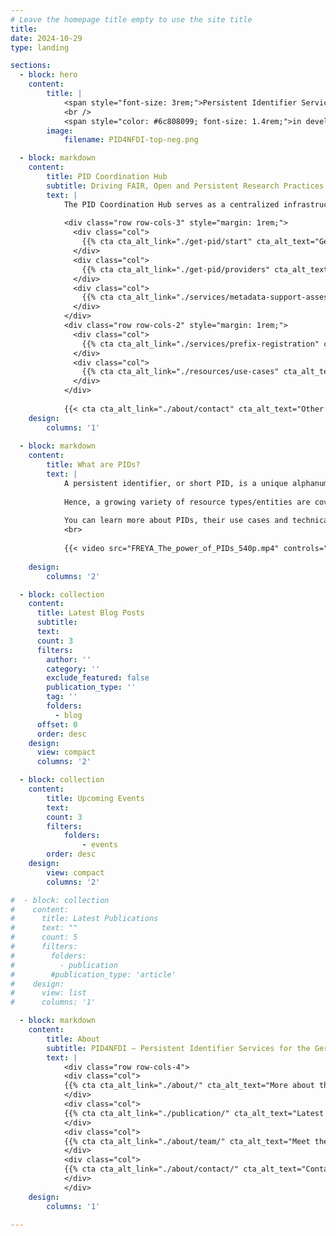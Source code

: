 ```yaml
---
# Leave the homepage title empty to use the site title
title:
date: 2024-10-29
type: landing

sections:
  - block: hero
    content:
        title: |
            <span style="font-size: 3rem;">Persistent Identifier Services for NFDI</span>
            <br />
            <span style="color: #6c808099; font-size: 1.4rem;">in development</span>
        image:
            filename: PID4NFDI-top-neg.png

  - block: markdown
    content:
        title: PID Coordination Hub
        subtitle: Driving FAIR, Open and Persistent Research Practices
        text: |
            The PID Coordination Hub serves as a centralized infrastructure for managing persistent identifiers (PIDs) within Germany’s National Research Data Infrastructure (NFDI). Developed under PID4NFDI, PID Coordination Hub aims to standardize PID usage, enhance governance, and support interoperability across NFDI consortia. By integrating various PID providers and consolidating metadata practices, it addresses challenges in infrastructure consistency, policy development, and long-term PID management. Through collaborative frameworks, it assists both mature and developing institutions in effectively implementing FAIR (Findable, Accessible, Interoperable, and Reusable) data principles, fostering a unified research data ecosystem.
            
            <div class="row row-cols-3" style="margin: 1rem;">
              <div class="col">
                {{% cta cta_alt_link="./get-pid/start" cta_alt_text="Get started, get a PID" %}}
              </div>
              <div class="col">
                {{% cta cta_alt_link="./get-pid/providers" cta_alt_text="Find a PID provider" %}}
              </div>
              <div class="col">
                {{% cta cta_alt_link="./services/metadata-support-assessment" cta_alt_text="Metadata support and assessment" %}}
              </div>
            </div>
            <div class="row row-cols-2" style="margin: 1rem;">
              <div class="col">
                {{% cta cta_alt_link="./services/prefix-registration" cta_alt_text="Register a prefix" %}}
              </div>
              <div class="col">
                {{% cta cta_alt_link="./resources/use-cases" cta_alt_text="Explore use cases" %}}
              </div>
            </div>
            
            {{< cta cta_alt_link="./about/contact" cta_alt_text="Other questions? Contact us!">}}
    design:
        columns: '1'
  
  - block: markdown
    content:
        title: What are PIDs?
        text: |
            A persistent identifier, or short PID, is a unique alphanumeric code that makes it possible to uniquely and sustainably reference objects, persons and organizations. Importantly, a PID is linked to descriptive information (metadata) about the resource, thereby providing context information. The use of PIDs is growing steadily and is being extended to more and more areas of research, for example through the development of PIDs for samples, data management plans or research projects.
            
            Hence, a growing variety of resource types/entities are covered by PIDs. Among them are: research data, instruments, cultural objects, data management plans, organisations, projects, persons, physical objects (samples), publication services and repositories, research information systems, research tools (such as electronic lab notebooks), scientific events, software, text publications. The use of PIDs is an essential component for the implementation of the [FAIR principles](https://www.go-fair.org/fair-principles/) that promote the findability, accessibility, interoperability and re-usability of research data. The mandatory and standardized metadata associated with PIDs make research data findable, accessible and citable.
            
            You can learn more about PIDs, their use cases and technical implementation at our partners [PID Network Germany](https://www.pid-network.de/en/) and the [PID Competence Center of TIB](https://projects.tib.eu/pid-service/en/persistent-identifiers/persistent-identifiers-pids/). Or watch this introductory video [_The power of PIDs_](https://doi.org/10.5281/zenodo.3977942) by the [FREYA project](https://www.project-freya.eu/):
            <br>
            
            {{< video src="FREYA_The_power_of_PIDs_540p.mp4" controls="yes" poster="FREYA_The_power_of_PIDs_preview.png">}}
    
    design:
        columns: '2'

  - block: collection
    content:
      title: Latest Blog Posts
      subtitle:
      text:
      count: 3
      filters:
        author: ''
        category: ''
        exclude_featured: false
        publication_type: ''
        tag: ''
        folders:
          - blog
      offset: 0
      order: desc
    design:
      view: compact
      columns: '2'

  - block: collection
    content:
        title: Upcoming Events
        text:
        count: 3
        filters:
            folders:
                - events
        order: desc
    design:
        view: compact
        columns: '2'

#  - block: collection
#    content:
#      title: Latest Publications
#      text: ""
#      count: 5
#      filters:
#        folders:
#          - publication
#        #publication_type: 'article'
#    design:
#      view: list
#      columns: '1'

  - block: markdown
    content:
        title: About
        subtitle: PID4NFDI – Persistent Identifier Services for the German National Research Data Infrastructure (NFDI)
        text: |
            <div class="row row-cols-4">
            <div class="col">
            {{% cta cta_alt_link="./about/" cta_alt_text="More about the project" %}}
            </div>
            <div class="col">
            {{% cta cta_alt_link="./publication/" cta_alt_text="Latest publications" %}}
            </div>
            <div class="col">
            {{% cta cta_alt_link="./about/team/" cta_alt_text="Meet the team" %}}
            </div>
            <div class="col">
            {{% cta cta_alt_link="./about/contact/" cta_alt_text="Contact us" %}}
            </div>
            </div>
    design:
        columns: '1'

---
```

